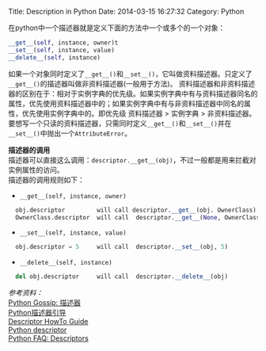 Title: Description in Python
Date: 2014-03-15 16:27:32 
Category: Python

在python中一个描述器就是定义下面的方法中一个或多个的一个对象：

``` python
__get__(self, instance, owner)t
__set__(self, instance, value)
__delete__(self, instance)

```

如果一个对象同时定义了`__get__()`和`__set__()`，它叫做资料描述器。只定义了`__get__()`的描述器叫做非资料描述器(一般用于方法)。
资料描述器和非资料描述器的区别在于：相对于实例字典的优先级。如果实例字典中有与资料描述器同名的属性，优先使用资料描述器中的；如果实例字典中有与非资料描述器中同名的属性，优先使用实例字典中的。即优先级 资料描述器 > 实例字典 > 非资料描述器。   
要想写一个只读的资料描述器，只需同时定义`__get__()`和`__set__()`并在`__set__()`中抛出一个`AttributeError`。


**描述器的调用**   
描述器可以直接这么调用：`descriptor.__get__(obj)`，不过一般都是用来拦截对实例属性的访问。   
描述器的调用规则如下：   

* `__get__(self, instance, owner)`

``` python
  obj.descriptor         will call descriptor.__get__(obj. OwnerClass)
  OwnerClass.descriptor  will call  descriptor.__get__(None, OwnerClass)
```

* `__set__(self, instance, value)`

``` python
  obj.descriptor = 5     will call  descriptor.__set__(obj, 5)
```

* `__delete__(self, instance)`

``` python
  del obj.descriptor     will call  descriptor.__delete__(obj)
```


*参考资料：*   
[Python Gossip: 描述器](http://openhome.cc/Gossip/Python/Descriptor.html)   
[Python描述器引导](https://pyzh.readthedocs.org/en/latest/Descriptor-HOW-TO-Guide.html)   
[Descriptor HowTo Guide](http://docs.python.org/2/howto/descriptor.html)   
[Python descriptor](http://me.veekun.com/blog/2012/05/23/python-faq-descriptors/)   
[Python FAQ: Descriptors](http://me.veekun.com/blog/2012/05/23/python-faq-descriptors/)   